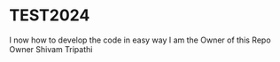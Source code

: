 # TEST2024
I now how to develop the code in easy way
I am the Owner of this Repo
Owner Shivam Tripathi
